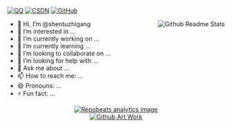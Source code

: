 
[![QQ](https://img.shields.io/badge/QQ-1600337300-67ab82?logo=Tencent-QQ)](tencent://message/?uin=1600337300)
[![CSDN](https://img.shields.io/badge/CSDN-Starzkg-67ab82?logo=bloglovin)](https://shentuzhigang.blog.csdn.net)
[![GitHub](https://img.shields.io/badge/GitHub-shentuzhigang-67ab82?logo=github)](https://github.com/shentuzhigang/)

<a href="https://github.com/shentuzhigang">
    <img style="float: right" align='right' src="https://github-readme-stats.vercel.app/api?username=shentuzhigang&show_icons=true&&theme=dark&locale=cn" alt="Github Readme Stats">
</a>

- 👋 Hi, I’m @shentuzhigang
- 👀 I’m interested in ...
- 🔭 I’m currently working on ...
- 🌱 I’m currently learning ...
- 👯 I’m looking to collaborate on ...
- 🤔 I’m looking for help with ...
- 💬 Ask me about ...
- 📫 How to reach me: ...
- 😄 Pronouns: ...
- ⚡ Fun fact: ...

<div align='center'>
    <a href="https://github.com/shentuzhigang">
        <img align='center' src="https://repobeats.axiom.co/api/embed/b9481013ff9e40caa0f99e2910a6331eaf754bc3.svg" alt="Repobeats analytics image">
    </a>
</div>

<div align='center'>
    <a href="https://github.com/shentuzhigang">
        <img align='center' src="https://github.com/shentuzhigang/shentuzhigang.github.io/raw/gh-pages/gitartwork.svg" alt="Github Art Work">
    </a>
</div>

<!---
shentuzhigang/shentuzhigang is a ✨ special ✨ repository because its `README.md` (this file) appears on your GitHub profile.
You can click the Preview link to take a look at your changes.
--->
